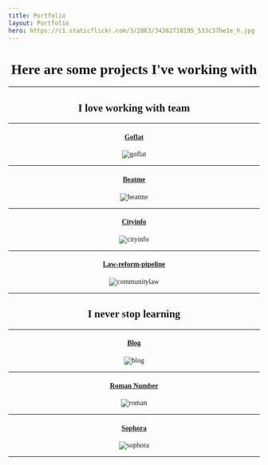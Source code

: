 ```yaml
---
title: Portfolio
layout: Portfolio
hero: https://c1.staticflickr.com/3/2863/34362718195_533c37be1e_h.jpg
---
```


<style>
@import url('https://fonts.googleapis.com/css?family=Inknut+Antiqua');
#text {text-align: center; font-family: 'Inknut Antiqua', serif};
</style>

<div id="text">
<h1>Here are some projects I've working with</h1>

---

<h2>I love working with team</h2>

---

#### [Goflat](https://www.goflat.co.nz)
![goflat](https://preview.ibb.co/cMPO35/goflat.png)

---

#### [Beatme](https://ti-bretin.github.io/beat-me/)
![beatme](https://preview.ibb.co/iUgQGQ/beatme.png)

---

#### [Cityinfo](https://github.com/Quinn-H/city-info)
![cityinfo](https://preview.ibb.co/iPxSfk/cityinfo.png)

---

#### [Law-reform-pipeline](http://communitylaw.org.nz/resources/law-reform-pipeline/)
![communitylaw](https://preview.ibb.co/mMkVi5/communitylaw.png)

---

<h2>I never stop learning</h2>

---

#### [Blog](https://www.quinnhu.me)
![blog](https://preview.ibb.co/cBNXwQ/blog.png)

---

#### [Roman Number](https://quinn-h.github.io/roman-number-converter/)
![roman](https://image.ibb.co/ni85GQ/roman.png)

---

#### [Sophora](https://github.com/kowhai-2016/sophora/tree/dev)
![sophora](https://preview.ibb.co/e0xfkk/sophora.png)

---
</div>

